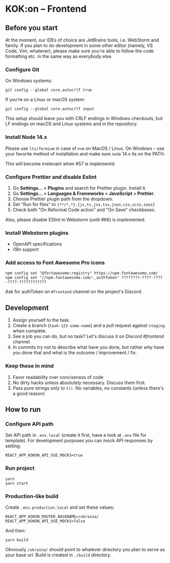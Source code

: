 # KOK:on – Frontend

## Before you start

At the moment, our IDEs of choice are JetBrains tools, i.e. WebStorm and family. If you plan to do development in some
other editor (namely, VS Code, Vim, whatever), please make sure you're able to follow the code formatting etc. in the
same way as everybody else.

### Configure Git

On Windows systems:

```shell
git config --global core.autocrlf true
```

If you’re on a Linux or macOS system:

```shell
git config --global core.autocrlf input
```

This setup should leave you with CRLF endings in Windows checkouts, but LF endings on macOS and Linux systems and in the
repository.

### Install Node 14.x

Please use `lts/fermium` in case of `nvm`  on MacOS / Linux. On Windows - use your favorite method of installation and make sure `node` 14.x its on the PATH.

This will become irrelevant when #57 is implementd.

### Configure Prettier and disable Eslint

1. Go **Settings…** » **Plugins** and search for Prettier plugin. Install it.
2. Go **Settings…** » **Languages & Frameworks** » **JavaScript** » **Prettier**.
3. Choose Prettier plugin path from the dropdown.
4. Set "Run for files" to `{**/*,*}.{js,ts,jsx,tsx,json,css,scss,sass}`
5. Check both "On Reformat Code action" and "On Save" checkboxes.

Also, please disable ESlint in Webstorm (until #66) is implemented.

### Install Webstorm plugins

- OpenAPI specifications
- i18n support

### Add access to Font Awesome Pro icons

```shell
npm config set "@fortawesome:registry" https://npm.fontawesome.com/
npm config set "//npm.fontawesome.com/:_authToken" ????????-????-????-????-????????????
```

Ask for authToken on `#frontend` channel on the project's Discord. 

## Development

1. Assign yourself to the task.
2. Create a branch (`task-123-some-name`) and a pull request against `staging` when complete.
3. See a job you can do, but no task? Let's discuss it on Discord *#frontend* channel.
4. In commits try not to describe what have you done, but rather _why_ have you done that and what is the outcome /
   improvement / fix.

### Keep these in mind

1. Favor readability over conciseness of code
2. No dirty hacks unless absolutely necessary. Discuss them first.
3. Pass pure strings only to `t()`. No variables, no constants (unless there's a good reason)

## How to run

### Configure API path

Set API path in `.env.local` (create it first, have a look at `.env` file for template). For development purposes you
can mock API responses by setting:

```shell
REACT_APP_KOKON_API_USE_MOCKS=true
```

### Run project

```shell
yarn
yarn start
```

### Production-like build

Create `.env.production.local` and set these values:

```shell
REACT_APP_KOKON_ROUTER_BASENAME=/ukraina/
REACT_APP_KOKON_API_USE_MOCKS=false
```

And then:

```shell
yarn build
```

Obviously `/ukraina/` should point to whatever directory you plan to serve as your base url. Build is created
in `./build` directory.
